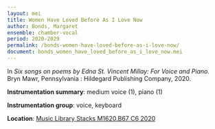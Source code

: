 ```yaml
---
layout: mei
title: Women Have Loved Before As I Love Now 
author: Bonds, Margaret
ensemble: chamber-vocal
period: 2020-2029
permalink: /bonds-women-have-loved-before-as-i-love-now/
document: bonds_women_have_loved_before_as_i_love_now.mei
---
```


In *Six songs on poems by Edna St. Vincent Millay: For Voice and Piano.* Bryn Mawr, Pennsylvania : Hildegard Publishing Company, 2020. 

**Instrumentation summary**: medium voice (1), piano (1)

**Instrumentation group**: voice, keyboard

**Location**: <a href="https://tufts.primo.exlibrisgroup.com/permalink/01TUN_INST/1kc9gia/alma991018347793803851" target="_blank">Music Library Stacks M1620.B67 C6 2020</a>